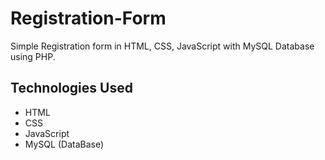 # Registration-Form
Simple Registration form in HTML, CSS, JavaScript with MySQL Database using PHP.

## Technologies Used

- HTML
- CSS
- JavaScript
- MySQL (DataBase)

 
